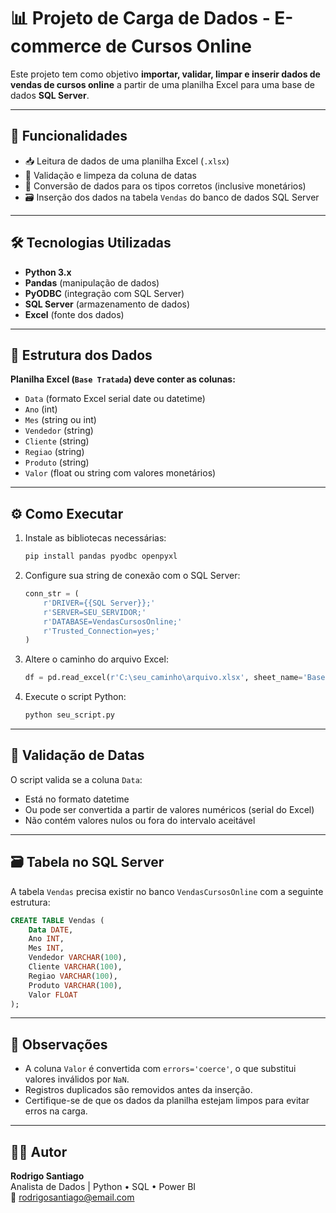 
# 📊 Projeto de Carga de Dados - E-commerce de Cursos Online

Este projeto tem como objetivo **importar, validar, limpar e inserir dados de vendas de cursos online** a partir de uma planilha Excel para uma base de dados **SQL Server**.

---

## 🚀 Funcionalidades

- 📥 Leitura de dados de uma planilha Excel (`.xlsx`)
- 🧹 Validação e limpeza da coluna de datas
- 🧮 Conversão de dados para os tipos corretos (inclusive monetários)
- 🗃️ Inserção dos dados na tabela `Vendas` do banco de dados SQL Server

---

## 🛠️ Tecnologias Utilizadas

- **Python 3.x**
- **Pandas** (manipulação de dados)
- **PyODBC** (integração com SQL Server)
- **SQL Server** (armazenamento de dados)
- **Excel** (fonte dos dados)

---

## 📁 Estrutura dos Dados

**Planilha Excel (`Base Tratada`) deve conter as colunas:**

- `Data` (formato Excel serial date ou datetime)
- `Ano` (int)
- `Mes` (string ou int)
- `Vendedor` (string)
- `Cliente` (string)
- `Regiao` (string)
- `Produto` (string)
- `Valor` (float ou string com valores monetários)

---

## ⚙️ Como Executar

1. Instale as bibliotecas necessárias:
   ```bash
   pip install pandas pyodbc openpyxl
   ```

2. Configure sua string de conexão com o SQL Server:
   ```python
   conn_str = (
       r'DRIVER={{SQL Server}};'
       r'SERVER=SEU_SERVIDOR;'
       r'DATABASE=VendasCursosOnline;'
       r'Trusted_Connection=yes;'
   )
   ```

3. Altere o caminho do arquivo Excel:
   ```python
   df = pd.read_excel(r'C:\seu_caminho\arquivo.xlsx', sheet_name='Base Tratada')
   ```

4. Execute o script Python:
   ```bash
   python seu_script.py
   ```

---

## 🧪 Validação de Datas

O script valida se a coluna `Data`:

- Está no formato datetime
- Ou pode ser convertida a partir de valores numéricos (serial do Excel)
- Não contém valores nulos ou fora do intervalo aceitável

---

## 🗃️ Tabela no SQL Server

A tabela `Vendas` precisa existir no banco `VendasCursosOnline` com a seguinte estrutura:

```sql
CREATE TABLE Vendas (
    Data DATE,
    Ano INT,
    Mes INT,
    Vendedor VARCHAR(100),
    Cliente VARCHAR(100),
    Regiao VARCHAR(100),
    Produto VARCHAR(100),
    Valor FLOAT
);
```

---

## 📝 Observações

- A coluna `Valor` é convertida com `errors='coerce'`, o que substitui valores inválidos por `NaN`.
- Registros duplicados são removidos antes da inserção.
- Certifique-se de que os dados da planilha estejam limpos para evitar erros na carga.

---

## 👨‍💻 Autor

**Rodrigo Santiago**  
Analista de Dados | Python • SQL • Power BI  
📧 rodrigosantiago@email.com

